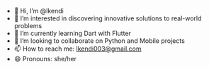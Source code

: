 - 👋 Hi, I’m @lkendi
- 👀 I’m interested in discovering innovative solutions to real-world problems
- 🌱 I’m currently learning Dart with Flutter
- 💞️ I’m looking to collaborate on Python and Mobile projects
- 📫 How to reach me: lkendi003@gmail.com
- 😄 Pronouns: she/her

<!---
lkendi/lkendi is a ✨ special ✨ repository because its `README.md` (this file) appears on your GitHub profile.
You can click the Preview link to take a look at your changes.
--->
